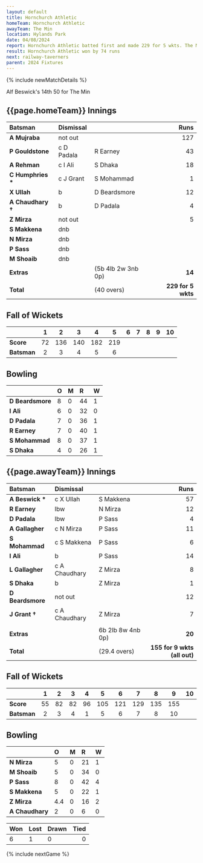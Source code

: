 ```yaml
---
layout: default
title: Hornchurch Athletic
homeTeam: Hornchurch Athletic
awayTeam: The Min
location: Hylands Park 
date: 04/08/2024
report: Hornchurch Athletic batted first and made 229 for 5 wkts. The Min replied with 155 for 9 wkts (all out).
result: Hornchurch Athletic won by 74 runs
next: railway-taverners
parent: 2024 Fixtures
---
```


{% include newMatchDetails %}

Alf Beswick's 14th 50 for The Min

## {{page.homeTeam}} Innings

| Batsman | Dismissal | | Runs |
|:---|:---|---|---:|
| **A Mujraba** | not out | | 127 |
| **P Gouldstone** | c D Padala | R Earney | 43 |
| **A Rehman** | c I Ali | S Dhaka  | 18 |
| **C Humphries &#42;** | c J Grant | S Mohammad | 1 |
| **X Ullah** | b | D Beardsmore | 12 |
| **A Chaudhary &#8224;** | b | D Padala | 4 |
| **Z Mirza** | not out |  | 5 |
| **S Makkena** | dnb |  |  |
| **N Mirza** | dnb |  |  |
| **P Sass** | dnb |  |  |
| **M Shoaib** | dnb |  |  |
| **Extras** | | (5b 4lb 2w 3nb 0p) | **14** |
| **Total** | | (40 overs) | **229 for 5 wkts** |

## Fall of Wickets

| | 1 | 2 | 3 | 4 | 5 | 6 | 7 | 8 | 9 | 10 |
|---|:---:|:---:|:---:|:---:|:---:|:---:|:---:|:---:|:---:|:---:|
| **Score** | 72 | 136 | 140 | 182 | 219 |  |  |  |  |  |
| **Batsman** | 2  | 3  | 4 | 5 | 6 |  |  |  |  |

## Bowling

| | O | M | R | W |
|---|:---|:---|:---|:---|
| **D Beardsmore** | 8 | 0 | 44 | 1 |
| **I Ali** | 6 | 0 | 32 | 0 |
| **D Padala** | 7 | 0 | 36 | 1 |
| **R Earney** | 7 | 0 | 40 | 1 |
| **S Mohammad** | 8 | 0 | 37 | 1 |
| **S Dhaka** | 4 | 0 | 26 | 1 |

## {{page.awayTeam}} Innings

| Batsman | Dismissal | | Runs |
|:---|:---|---|---:|
| **A Beswick &#42;** | c X Ullah | S Makkena | 57 |
| **R Earney** | lbw | N Mirza | 12 |
| **D Padala** | lbw | P Sass | 4 |
| **A Gallagher** | c N Mirza | P Sass | 11 |
| **S Mohammad** | c S Makkena | P Sass | 6 |
| **I Ali** | b | P Sass | 14 |
| **L Gallagher** | c A Chaudhary | Z Mirza | 8 |
| **S Dhaka** | b | Z Mirza | 1 |
| **D Beardsmore** | not out |  |12 |
| **J Grant &#8224;** | c A Chaudhary | Z Mirza | 7 |
|  |  |  |  |
| **Extras** | | 6b 2lb 8w 4nb 0p) | **20** |
| **Total** | | (29.4 overs) | **155 for 9 wkts (all out)** |

## Fall of Wickets

| | 1 | 2 | 3 | 4 | 5 | 6 | 7 | 8 | 9 | 10 |
|---|:---:|:---:|:---:|:---:|:---:|:---:|:---:|:---:|:---:|:---:|
| **Score** | 55 | 82 | 82 | 96 | 105 | 121 | 129 | 135 | 155 |  |
| **Batsman** | 2 | 3 | 4 | 1 | 5 | 6 | 7 | 8 | 10 |  | 

## Bowling

| | O | M | R | W |
|---|:---|:---|:---|:---|
| **N Mirza** | 5 | 0 | 21 | 1 |
| **M Shoaib** | 5 | 0 | 34 | 0 |
| **P Sass** | 8 | 0 | 42 | 4 |
| **S Makkena** | 5 | 0 | 22 | 1 |
| **Z Mirza** | 4.4 | 0 | 16 | 2 |
| **A Chaudhary** | 2 | 0 | 6 | 0 |

| Won | Lost | Drawn | Tied |
|:---|:---|:---|---:|
| 6 | 1 | 0 | 0 |

{% include nextGame %}